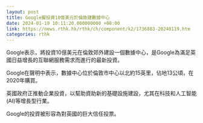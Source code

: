 ```yaml
---
layout: post
title: Google擬投資10億美元於倫敦建數據中心
date: 2024-01-19 10:11:20.000000000 +08:00
link: https://news.rthk.hk/rthk/ch/component/k2/1736883-20240119.htm
categories: rthk
---
```


Google表示，將投資10億美元在倫敦郊外建設一個數據中心，是Google為滿足英國日益增長的互聯網服務需求而進行的最新投資。

Google在聲明中表示，數據中心位於倫敦市中心以北約15英里，佔地13公頃，在2020年購買。

英國政府正推動企業投資，以幫助資助新的基礎設施建設，尤其在科技和人工智能(AI)等增長型行業。

Google的投資被形容為對英國的巨大信任投票。
